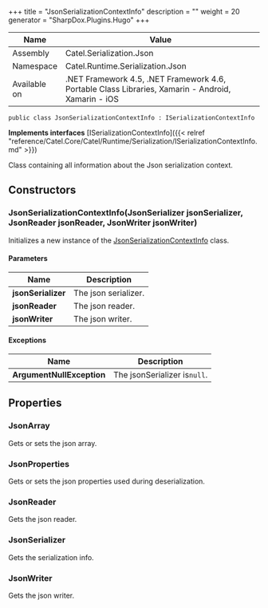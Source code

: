 

+++
title = "JsonSerializationContextInfo" 
description = ""
weight = 20
generator = "SharpDox.Plugins.Hugo"
+++

Name|Value
---|---
Assembly|Catel.Serialization.Json
Namespace|Catel.Runtime.Serialization.Json
Available on|.NET Framework 4.5, .NET Framework 4.6, Portable Class Libraries, Xamarin - Android, Xamarin - iOS

```
public class JsonSerializationContextInfo : ISerializationContextInfo
```

**Implements interfaces**
[ISerializationContextInfo]({{< relref "reference/Catel.Core/Catel/Runtime/Serialization/ISerializationContextInfo.md" >}})

Class containing all information about the Json serialization context.

## Constructors

### JsonSerializationContextInfo(JsonSerializer jsonSerializer, JsonReader jsonReader, JsonWriter jsonWriter)

Initializes a new instance of the [JsonSerializationContextInfo](#) class.

#### Parameters

Name|Description
---|---
**jsonSerializer**|The json serializer.
**jsonReader**|The json reader.
**jsonWriter**|The json writer.

#### Exceptions

Name|Description
---|---
**ArgumentNullException**|The jsonSerializer is`null`.

## Properties

### JsonArray

Gets or sets the json array.

### JsonProperties

Gets or sets the json properties used during deserialization.

### JsonReader

Gets the json reader.

### JsonSerializer

Gets the serialization info.

### JsonWriter

Gets the json writer.

